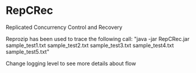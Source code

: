 # RepCRec
Replicated Concurrency Control and Recovery

Reprozip has been used to trace the following call:
"java -jar RepCRec.jar sample_test1.txt sample_test2.txt sample_test3.txt sample_test4.txt sample_test5.txt"

Change logging level to see more details about flow
